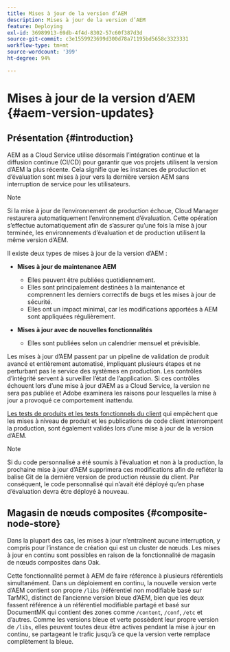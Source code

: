 ```yaml
---
title: Mises à jour de la version d’AEM
description: Mises à jour de la version d’AEM
feature: Deploying
exl-id: 36989913-69db-4f4d-8302-57c60f387d3d
source-git-commit: c3e1559923699d300d78a71195bd5658c3323331
workflow-type: tm+mt
source-wordcount: '399'
ht-degree: 94%

---
```



# Mises à jour de la version d’AEM {#aem-version-updates}

## Présentation {#introduction}

AEM as a Cloud Service utilise désormais l’intégration continue et la diffusion continue (CI/CD) pour garantir que vos projets utilisent la version d’AEM la plus récente. Cela signifie que les instances de production et d’évaluation sont mises à jour vers la dernière version AEM sans interruption de service pour les utilisateurs.

>[!NOTE]
>
>Si la mise à jour de l’environnement de production échoue, Cloud Manager restaurera automatiquement l’environnement d’évaluation. Cette opération s’effectue automatiquement afin de s’assurer qu’une fois la mise à jour terminée, les environnements d’évaluation et de production utilisent la même version d’AEM.

Il existe deux types de mises à jour de la version d’AEM :

* **Mises à jour de maintenance AEM**

   * Elles peuvent être publiées quotidiennement.
   * Elles sont principalement destinées à la maintenance et comprennent les derniers correctifs de bugs et les mises à jour de sécurité.
   * Elles ont un impact minimal, car les modifications apportées à AEM sont appliquées régulièrement.

* **Mises à jour avec de nouvelles fonctionnalités**

   * Elles sont publiées selon un calendrier mensuel et prévisible.

Les mises à jour d’AEM passent par un pipeline de validation de produit avancé et entièrement automatisé, impliquant plusieurs étapes et ne perturbant pas le service des systèmes en production. Les contrôles d’intégrité servent à surveiller l’état de l’application. Si ces contrôles échouent lors d’une mise à jour d’AEM as a Cloud Service, la version ne sera pas publiée et Adobe examinera les raisons pour lesquelles la mise à jour a provoqué ce comportement inattendu.

[Les tests de produits et les tests fonctionnels du client](/help/implementing/cloud-manager/overview-test-results.md#functional-testing) qui empêchent que les mises à niveau de produit et les publications de code client interrompent la production, sont également validés lors d’une mise à jour de la version d’AEM.

>[!NOTE]
>
>Si du code personnalisé a été soumis à l’évaluation et non à la production, la prochaine mise à jour d’AEM supprimera ces modifications afin de refléter la balise Git de la dernière version de production réussie du client. Par conséquent, le code personnalisé qui n’avait été déployé qu’en phase d’évaluation devra être déployé à nouveau.

## Magasin de nœuds composites {#composite-node-store}

Dans la plupart des cas, les mises à jour n’entraînent aucune interruption, y compris pour l’instance de création qui est un cluster de nœuds. Les mises à jour en continu sont possibles en raison de la fonctionnalité de magasin de nœuds composites dans Oak.

Cette fonctionnalité permet à AEM de faire référence à plusieurs référentiels simultanément. Dans un déploiement en continu, la nouvelle version verte d’AEM contient son propre `/libs` (référentiel non modifiable basé sur TarMK), distinct de l’ancienne version bleue d’AEM, bien que les deux fassent référence à un référentiel modifiable partagé et basé sur DocumentMK qui contient des zones comme `/content`, `/conf`, `/etc` et d’autres. Comme les versions bleue et verte possèdent leur propre version de `/libs`, elles peuvent toutes deux être actives pendant la mise à jour en continu, se partageant le trafic jusqu’à ce que la version verte remplace complètement la bleue.
